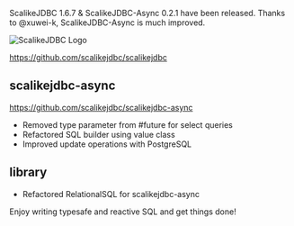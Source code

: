 ScalikeJDBC 1.6.7 & ScalikeJDBC-Async 0.2.1 have been released. Thanks to @xuwei-k, ScalikeJDBC-Async is much improved.

![ScalikeJDBC Logo](https://scalikejdbc.org/img/logo.png)

https://github.com/scalikejdbc/scalikejdbc

## scalikejdbc-async 

https://github.com/scalikejdbc/scalikejdbc-async

- Removed type parameter from #future for select queries
- Refactored SQL builder using value class
- Improved update operations with PostgreSQL 

## library

- Refactored RelationalSQL for scalikejdbc-async

Enjoy writing typesafe and reactive SQL and get things done!

